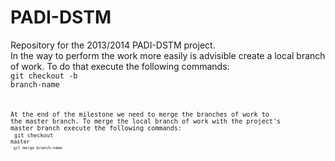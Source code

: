 PADI-DSTM
=========

Repository for the 2013/2014 PADI-DSTM project.
<br>
In the way to perform the work more easily is advisible create
a local branch of work. To do that execute the following commands:
<br>
<code>git checkout -b branch-name<code>


At the end of the milestone we need to merge the branches of work to the master branch.
To merge the local branch of work with the project's master branch execute the following commands:
<br>
<code>git checkout master<code>
<br>
<code>git merge branch-name<code>
